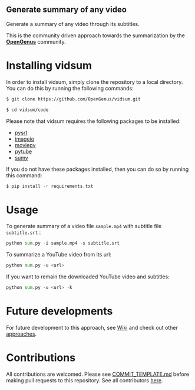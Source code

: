 ## Generate summary of any video

Generate a summary of any video through its subtitles.

This is the community driven approach towards the summarization by the **[OpenGenus](https://github.com/opengenus)** community.

# Installing vidsum

In order to install vidsum, simply clone the repository to a local directory. You can do this by running the following commands:
```sh
$ git clone https://github.com/OpenGenus/vidsum.git

$ cd vidsum/code

```
Please note that vidsum requires the following packages to be installed:
- [pysrt](https://github.com/byroot/pysrt)
- [imageio](https://imageio.github.io/)
- [moviepy](https://zulko.github.io/moviepy/)
- [pytube](https://github.com/nficano/pytube)
- [sumy](https://github.com/miso-belica/sumy)

If you do not have these packages installed, then you can do so by running this command:
```sh
$ pip install -r requirements.txt

```

# Usage

To generate summary of a video file `sample.mp4` with subtitle file `subtitle.srt` :
```python
python sum.py -i sample.mp4 -s subtitle.srt
```
To summarize a YouTube video from its url:
```python
python sum.py -u <url>
```
If you want to remain the downloaded YouTube video and subtitles:
```python
python sum.py -u <url> -k
```
 
# Future developments

For future development to this approach, see [Wiki](https://github.com/AdiChat/vidsum/wiki/Future_developments) and check out other [approaches](https://github.com/AdiChat/vidsum/wiki/Other-approaches).

# Contributions

All contributions are welcomed. Please see [COMMIT_TEMPLATE.md](https://github.com/OpenGenus/vidsum/blob/master/COMMIT_TEMPLATE.md) before making pull requests to this repository. See all contributors [here](https://github.com/AdiChat/vidsum/graphs/contributors).
